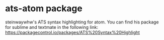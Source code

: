 # ats-atom package

steinwaywhw's ATS syntax highlighting for atom.
You can find his package for sublime and textmate in the following link:
https://packagecontrol.io/packages/ATS%20Syntax%20Highlight 
